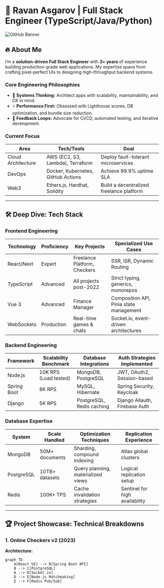 # 🚀 Ravan Asgarov | Full Stack Engineer (TypeScript/Java/Python)  
![GitHub Banner](https://via.placeholder.com/1500x500/0D1117/FFFFFF?text=Architecting%20Scalable%20Systems%20%7C%20Microservices%20%7C%20Real-time%20Apps)

## 🔥 **About Me**  
I’m a **solution-driven Full Stack Engineer** with **3+ years** of experience building production-grade web applications. My expertise spans from crafting pixel-perfect UIs to designing high-throughput backend systems.  

### **Core Engineering Philosophies**  
- 🧠 **Systems Thinking:** Architect apps with scalability, maintainability, and DX in mind.  
- ⚡ **Performance First:** Obsessed with Lighthouse scores, DB optimization, and bundle size reduction.  
- 🔁 **Feedback Loops:** Advocate for CI/CD, automated testing, and iterative development.  

### **Current Focus**  
| Area               | Tech/Tools                          | Goal                                  |
|--------------------|-------------------------------------|---------------------------------------|
| Cloud Architecture | AWS (EC2, S3, Lambda), Terraform    | Deploy fault-tolerant microservices   |
| DevOps             | Docker, Kubernetes, GitHub Actions  | Achieve 99.9% uptime SLA              |
| Web3               | Ethers.js, Hardhat, Solidity        | Build a decentralized freelance platform |

---

## 🛠 **Deep Dive: Tech Stack**  

### **Frontend Engineering**  
| Technology  | Proficiency | Key Projects                          | Specialized Use Cases                  |
|-------------|-------------|---------------------------------------|----------------------------------------|
| React/Next  | Expert      | Freelance Platform, Checkers          | SSR, ISR, Dynamic Routing              |
| TypeScript  | Advanced    | All projects post-2022                | Strict typing, generics, monorepos     |
| Vue 3       | Advanced    | Finance Manager                       | Composition API, Pinia state management|
| WebSockets  | Production  | Real-time games & chats               | Socket.io, event-driven architectures  |

### **Backend Engineering**  
| Framework   | Scalability Benchmark | Database Integrations          | Auth Strategies Implemented            |
|-------------|-----------------------|--------------------------------|----------------------------------------|
| Node.js     | 10K RPS (Load tested) | MongoDB, PostgreSQL            | JWT, OAuth2, Session-based             |
| Spring Boot | 8K RPS                | MySQL, Hibernate               | Spring Security, Keycloak              |
| Django      | 5K RPS                | PostgreSQL, Redis caching      | Django Allauth, Firebase Auth          |

### **Database Expertise**  
| System      | Scale Handled         | Optimization Techniques                  | Replication Experience               |
|-------------|-----------------------|------------------------------------------|--------------------------------------|
| MongoDB     | 50M+ documents        | Sharding, compound indexing              | Atlas global clusters               |
| PostgreSQL  | 10TB+ datasets        | Query planning, materialized views       | Logical replication setup           |
| Redis       | 100K+ TPS             | Cache invalidation strategies            | Sentinel for high availability      |

---

## 🏆 **Project Showcase: Technical Breakdowns**  

### **1. Online Checkers v2 (2023)**  
**Architecture:**  
```mermaid
graph TD
    A[React UI] --> B[Spring Boot API]
    B --> C[PostgreSQL]
    A --> D[Socket.io]
    D --> E[Node.js Matchmaking]
    E --> F[Redis Pub/Sub]
